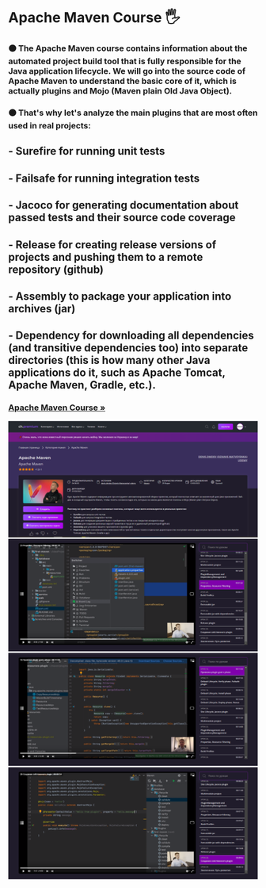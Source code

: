 <h1 align>Apache Maven Course 🖐</h1>
<h3>🟠 The Apache Maven course contains information about the automated project build tool that is fully responsible for the Java application lifecycle. We will go into the source code of Apache Maven to understand the basic core of it, which is actually plugins and Mojo (Maven plain Old Java Object).</h3>
<h3>🟠 That's why let's analyze the main plugins that are most often used in real projects:</h3>
<h2>- Surefire for running unit tests</h2>
<h2>- Failsafe for running integration tests</h2>
<h2>- Jacoco for generating documentation about passed tests and their source code coverage</h2>
<h2>- Release for creating release versions of projects and pushing them to a remote repository (github)</h2>
<h2>- Assembly to package your application into archives (jar)</h2>
<h2>- Dependency for downloading all dependencies (and transitive dependencies too) into separate directories (this is how many other Java applications do it, such as Apache Tomcat, Apache Maven, Gradle, etc.).</h2>
<h3><a href="https://coursehunter.net/course/apache-maven?lesson=1"><strong>Apache Maven Course »</strong></a></h3>
<img src="README images/0.png" alt="Logo">
<img src="README images/1.png" alt="Logo">
<img src="README images/2.png" alt="Logo">
<img src="README images/3.png" alt="Logo">
